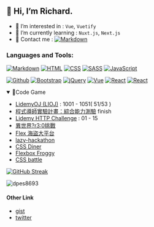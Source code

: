 ## 👋 Hi, I’m Richard.

- 👀 I’m interested in : `Vue`, `Vuetify`
- 🌱 I’m currently learning : `Nuxt.js`, `Next.js`
- 🚀 Contact me : <a href="mailto:dpes8693@gmai1.com"><img alt="Markdown" src="https://img.shields.io/badge/%20-%20dpes8693-white?logo=gmail&color=white"></a>

<!-- icon -->
<p> 
<!-- ref:benben6515 -->
     <!-- <a href="https://getbootstrap.com" target="_blank"> 
     <img src="https://raw.githubusercontent.com/devicons/devicon/master/icons/bootstrap/bootstrap-plain-wordmark.svg" alt="bootstrap" width="40" height="40"/>            </a>  -->
     <!-- <a href="https://www.w3schools.com/css/" target="_blank"> 
          <img src="https://raw.githubusercontent.com/devicons/devicon/master/icons/css3/css3-original-wordmark.svg" alt="css3" width="40" height="40"/> 
     </a>  -->
<!--      <a href="https://expressjs.com" target="_blank"> 
          <img src="https://raw.githubusercontent.com/devicons/devicon/master/icons/express/express-original-wordmark.svg" alt="express" width="40" height="40"/> 
     </a>  -->
<!--      <a href="https://git-scm.com/" target="_blank"> 
          <img src="https://www.vectorlogo.zone/logos/git-scm/git-scm-icon.svg" alt="git" width="40" height="40"/> 
     </a>  -->
<!--      <a href="https://heroku.com" target="_blank"> 
          <img src="https://www.vectorlogo.zone/logos/heroku/heroku-icon.svg" alt="heroku" width="40" height="40"/> 
     </a>  -->
     <!-- <a href="https://www.w3.org/html/" target="_blank"> 
          <img src="https://raw.githubusercontent.com/devicons/devicon/master/icons/html5/html5-original-wordmark.svg" alt="html5" width="40" height="40"/> 
     </a>  -->
     <!-- <a href="https://developer.mozilla.org/en-US/docs/Web/JavaScript" target="_blank"> 
          <img src="https://raw.githubusercontent.com/devicons/devicon/master/icons/javascript/javascript-original.svg" alt="javascript" width="40" height="40"/> 
     </a>  -->
<!--      <a href="https://www.mysql.com/" target="_blank"> 
          <img src="https://raw.githubusercontent.com/devicons/devicon/master/icons/mysql/mysql-original-wordmark.svg" alt="mysql" width="40" height="40"/> 
     </a>  -->
<!--      <a href="https://www.nginx.com" target="_blank"> 
          <img src="https://raw.githubusercontent.com/devicons/devicon/master/icons/nginx/nginx-original.svg" alt="nginx" width="40" height="40"/> 
     </a>  -->
<!--      <a href="https://nodejs.org" target="_blank"> 
          <img src="https://raw.githubusercontent.com/devicons/devicon/master/icons/nodejs/nodejs-original-wordmark.svg" alt="nodejs" width="40" height="40"/> 
     </a>  -->
<!--      <a href="https://reactjs.org/" target="_blank"> 
          <img src="https://raw.githubusercontent.com/devicons/devicon/master/icons/react/react-original-wordmark.svg" alt="react" width="40" height="40"/> 
     </a>  -->
<!--      <a href="https://redux.js.org" target="_blank"> 
          <img src="https://raw.githubusercontent.com/devicons/devicon/master/icons/redux/redux-original.svg" alt="redux" width="40" height="40"/> 
     </a>  -->
     <!-- <a href="https://sass-lang.com" target="_blank"> 
          <img src="https://raw.githubusercontent.com/devicons/devicon/master/icons/sass/sass-original.svg" alt="sass" width="40" height="40"/> 
     </a>  -->
</p>
<!-- icon-end -->

<h3>Languages and Tools:</h3>

<!-- badge -->
<!-- https://dev.to/envoy_/150-badges-for-github-pnk style=for-the-badge-->
<p>
<a href="#"><img alt="Markdown" src="https://img.shields.io/badge/Markdown-000000.svg?logo=markdown&logoColor=white"></a>
<a href="#"><img alt="HTML" src="https://img.shields.io/badge/HTML-E34F26.svg?logo=html5&logoColor=white"></a>
<a href="#"><img alt="CSS" src="https://img.shields.io/badge/CSS-1572B6.svg?logo=css3&logoColor=white"></a>
<a href="#"><img alt="SASS" src="https://img.shields.io/badge/Sass-hotpink.svg?logo=SASS&logoColor=white"></a>
<a href="#"><img alt="JavaScript" src="https://img.shields.io/badge/JavaScript-F7DF1E.svg?logo=javascript&logoColor=black"></a>
</p>

<p>
<a href="#"><img alt="Github" src="https://img.shields.io/badge/GitHub-100000?\logo=github&logoColor=white"></a>
<a href="#"><img alt="Bootstrap" src="https://img.shields.io/badge/Bootstrap-7952B3.svg?logo=bootstrap&logoColor=white"></a>
<a href="#"><img alt="jQuery" src="https://img.shields.io/badge/jQuery-0769AD?logo=jquery&logoColor=white"></a>
<a href="#"><img alt="Vue" src="https://img.shields.io/badge/Vue.js-35495E?logo=vue.js&logoColor=4FC08D"></a>
<a href="#"><img alt="React" src="https://img.shields.io/badge/React-20232A?logo=react&logoColor=61DAFB"></a>
<a href="#"><img alt="React" src="https://img.shields.io/badge/Express.js-404D59?logo=express"></a>
</p>

<!-- end-badge -->

<!-- game -->
<details open>
  <summary>🚩Code Game</summary>
    <ul>
      <li><a target="_blank" href="https://oj.lidemy.com/">LidemyOJ (LIOJ)</a> : 1001 - 1051( 51/53 )</li>
      <li><a target="_blank" href="http://mentor-program.co/huli/game/index.php">程式導師實驗計畫：綜合能力測驗</a> finish</li>
      <li><a target="_blank" href="https://lidemy-http-challenge.herokuapp.com/start">Lidemy HTTP Challenge</a> : 01 - 15</li>
      <li><a target="_blank" href="https://r30challenge.herokuapp.com/">異世界?r3:0挑戰</a> </li>
      <li><a target="_blank" href="https://hexschool.github.io/flexbox-pirate/index.html#/way">Flex 海盜大平台</a> </li>
      <li><a target="_blank" href="https://github.com/Lidemy/lazy-hackathon">lazy-hackathon</a> </li>
      <li><a target="_blank" href="https://flukeout.github.io/">CSS Diner</a> </li>
      <li><a target="_blank" href="http://flexboxfroggy.com/">Flexbox Froggy</a> </li>
      <li><a target="_blank" href="https://cssbattle.dev/battle/1">CSS battle</a> </li>
     </ul>
      <!--Code War https://github.com/Lidemy/mentor-program-4th-ivymuchacha/blob/master/codewar.md -->
</details>
<!-- end-game  -->

<!-- status -->
<!-- https://github.com/anuraghazra/github-readme-stats -->
<!-- https://github.com/DenverCoder1/github-readme-streak-stats -->

[![GitHub Streak](http://github-readme-streak-stats.herokuapp.com?user=dpes8693&theme=vue&date_format=M%20j%5B%2C%20Y%5D)](https://git.io/streak-stats)

<p><img src="https://github-readme-stats.vercel.app/api?username=dpes8693&show_icons=true&locale=en" alt="dpes8693" /></p>
<!-- end-status -->

<h4>Other Link</h4>

- [gist](https://gist.github.com/dpes8693)
- [twitter](https://twitter.com/dpes5407)
